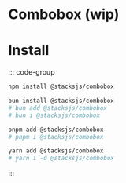 # Combobox (wip)

<Hero
  title="stacks/combobox"
  description="An opinionated combobox component for Stacks"
  link="https://github.com/stacksjs/stacks/tree/main/storage/framework/core/components/combobox"
/>

# Install

::: code-group

```sh [npm]
npm install @stacksjs/combobox
```

```sh [bun]
bun install @stacksjs/combobox
# bun add @stacksjs/combobox
# bun i @stacksjs/combobox
```

```sh [pnpm]
pnpm add @stacksjs/combobox
# pnpm i @stacksjs/combobox
```

```sh [yarn]
yarn add @stacksjs/combobox
# yarn i -d @stacksjs/combobox
```

:::

<ComboboxDemo />
